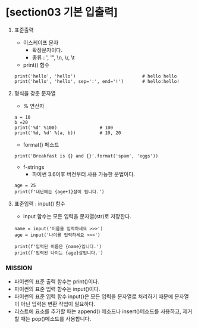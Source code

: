 # [section03 기본 입출력]

01. 표준출력
    - 이스케이프 문자
        - 확장문자이다.
        - 종류 : \', '", \n, \r, \t
    - print() 함수
    ```
    print('hello', 'hello')                         # hello hello
    print('hello', 'hello', sep=':', end='!')       # hello:hello!
    ```

02. 형식을 갖춘 문자열
    - % 연산자
    ```
    a = 10
    b =20
    print('%d' %100)                # 100
    print('%d, %d' %(a, b))         # 10, 20
    ```
    - format() 메소드
    ```
    print('Breakfast is {} and {}'.format('spam', 'eggs'))
    ```
    - f-strings
        - 파이썬 3.6이후 버전부터 사용 가능한 문법이다.
    ```
    age = 25
    print(f'내년에는 {age+1}살이 됩니다.')
    ```
03. 표준입력 : input() 함수
    - input 함수는 모든 입력을 문자열(str)로 저장한다.
    ```
    name = input('이름을 입력하세요 >>>')
    age = input('나이를 입력하세요 >>>')

    print(f'입력된 이름은 {name}입니다.')
    print(f'입력된 나이는 {age}살입니다.')
    ```

### MISSION ###
- 파이썬의 표준 출력 함수는 print()이다.
- 파이썬의 표준 입력 함수는 input()이다.
- 파이썬의 표준 입력 함수 input()은 모든 입력을 문자열로 처리하기 때문에 문자열이 아닌 입력은 변환 작업이 필요하다.
- 리스트에 요소를 추가할 때는 append() 메소드나 insert()메소드를 사용하고, 제거할 때는 pop()메소드를 사용합니다.
